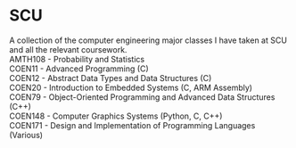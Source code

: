 # SCU
A collection of the computer engineering major classes I have taken at SCU and all the relevant coursework.\
AMTH108 - Probability and Statistics\
COEN11 - Advanced Programming (C)\
COEN12 - Abstract Data Types and Data Structures (C)\
COEN20 - Introduction to Embedded Systems (C, ARM Assembly)\
COEN79 - Object-Oriented Programming and Advanced Data Structures (C++)\
COEN148 - Computer Graphics Systems (Python, C, C++)\
COEN171 - Design and Implementation of Programming Languages (Various)
